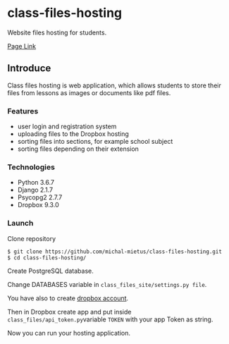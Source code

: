 # class-files-hosting
Website files hosting for students.

[Page Link](http://iel4.herokuapp.com/)

## Introduce
Class files hosting is web application, which allows students to store their files from lessons as images or documents like pdf files.

### Features
* user login and registration system
* uploading files to the Dropbox hosting
* sorting files into sections, for example school subject
* sorting files depending on their extension

### Technologies
* Python 3.6.7
* Django 2.1.7
* Psycopg2 2.7.7
* Dropbox 9.3.0

### Launch

Clone repository
```
$ git clone https://github.com/michal-mietus/class-files-hosting.git
$ cd class-files-hosting/
```

Create PostgreSQL database.

Change DATABASES variable in `class_files_site/settings.py file`.

You have also to create [dropbox account](https://www.dropbox.com/).

Then in Dropbox create app and put inside `class_files/api_token.py`variable `TOKEN` with your app Token as string.

Now you can run your hosting application.
